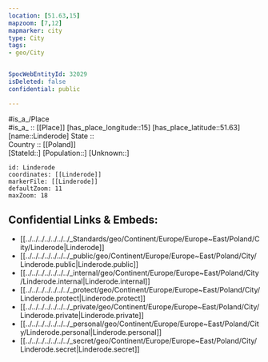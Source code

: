 ```yaml
---
location: [51.63,15] 
mapzoom: [7,12] 
mapmarker: city 
type: City
tags:
- geo/City


SpocWebEntityId: 32029
isDeleted: false
confidential: public

---
```

#is_a_/Place  
#is_a_ :: [[Place]] 
[has_place_longitude::15] 
[has_place_latitude::51.63] 
[name::Linderode] 
State ::  
Country :: [[Poland]]  
[StateId::] 
[Population::] 
[Unknown::] 


```leaflet
id: Linderode
coordinates: [[Linderode]] 
markerFile: [[Linderode]] 
defaultZoom: 11 
maxZoom: 18
```


## Confidential Links & Embeds: 
- [[../../../../../../../_Standards/geo/Continent/Europe/Europe~East/Poland/City/Linderode|Linderode]] 
- [[../../../../../../../_public/geo/Continent/Europe/Europe~East/Poland/City/Linderode.public|Linderode.public]] 
- [[../../../../../../../_internal/geo/Continent/Europe/Europe~East/Poland/City/Linderode.internal|Linderode.internal]] 
- [[../../../../../../../_protect/geo/Continent/Europe/Europe~East/Poland/City/Linderode.protect|Linderode.protect]] 
- [[../../../../../../../_private/geo/Continent/Europe/Europe~East/Poland/City/Linderode.private|Linderode.private]] 
- [[../../../../../../../_personal/geo/Continent/Europe/Europe~East/Poland/City/Linderode.personal|Linderode.personal]] 
- [[../../../../../../../_secret/geo/Continent/Europe/Europe~East/Poland/City/Linderode.secret|Linderode.secret]] 

